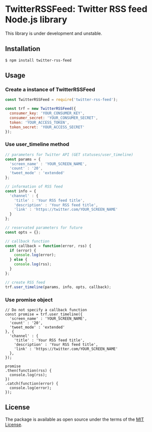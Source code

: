 # TwitterRSSFeed: Twitter RSS feed Node.js library

This library is under development and unstable.

## Installation

```
$ npm install twitter-rss-feed
```

## Usage

### Create a instance of TwitterRSSFeed

```node.js
const TwitterRSSFeed = require('twitter-rss-feed');

const trf = new TwitterRSSFeed({
  consumer_key: 'YOUR_CONSUMER_KEY',
  consumer_secret: 'YOUR_CONSUMER_SECRET',
  token: 'YOUR_ACCESS_TOKEN',
  token_secret: 'YOUR_ACCESS_SECRET'
});
```

### Use user_timeline method

```node.js
// parameters for Twitter API (GET statuses/user_timeline)
const params = {
  'screen_name' : 'YOUR_SCREEN_NAME',
  'count' : '20',
  'tweet_mode' : 'extended'
};

// information of RSS feed
const info = {
  'channel' : {
    'title' : 'Your RSS feed title',
    'description' : 'Your RSS feed title',
    'link' : 'https://twitter.com/YOUR_SCREEN_NAME'
  }
};

// reservated parameters for future
const opts = {};

// callback function
const callback = function(error, rss) {
  if (error) {
    console.log(error);
  } else {
    console.log(rss);
  }
};

// create RSS feed
trf.user_timeline(params, info, opts, callback);
```

### Use promise object

```nodejs
// Do not specify a callback function
const promise = trf.user_timeline({
  'screen_name' : 'YOUR_SCREEN_NAME',
  'count' : '20',
  'tweet_mode' : 'extended'
}, {
  'channel' : {
    'title' : 'Your RSS feed title',
    'description' : 'Your RSS feed title',
    'link' : 'https://twitter.com/YOUR_SCREEN_NAME'
  },
});

promise
.then(function(rss) {
  console.log(rss);
})
.catch(function(error) {
  console.log(error);
});
```

## License

The package is available as open source under the terms of the [MIT License](https://opensource.org/licenses/MIT).

